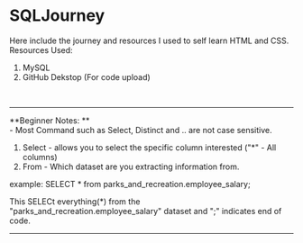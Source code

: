 # SQLJourney


Here include the journey and resources I used to self learn HTML and CSS.<br>
Resources Used:
1. MySQL
3. GitHub Dekstop (For code upload)
<br>

<hr>
**Beginner Notes:
**<br>
- Most Command such as Select, Distinct and .. are not case sensitive.<br>



1. Select - allows you to select the specific column interested ("*" - All columns) 
2. From - Which dataset are you extracting information from.

example:
SELECT * from parks_and_recreation.employee_salary;

This SELECt everything(*) from the "parks_and_recreation.employee_salary" dataset and ";" indicates end of code. 
<hr>




